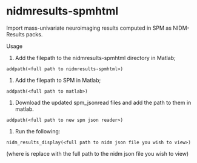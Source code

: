 # nidmresults-spmhtml

Import mass-univariate neuroimaging results computed in SPM as NIDM-Results packs.

Usage

1. Add the filepath to the nidmresults-spmhtml directory in Matlab;

```
addpath(<full path to nidmresults-spmhtml>)
```

1. Add the filepath to SPM in Matlab;

```
addpath(<full path to matlab>)
```

1. Download the updated spm_jsonread files and add the path to them in matlab.

```
addpath(<full path to new spm json reader>)
```

1. Run the following:

```
nidm_results_display(<full path to nidm json file you wish to view>)
```

(where <full path to nidm json file you wish to view> is replace with the full path to the nidm json file you wish to view)